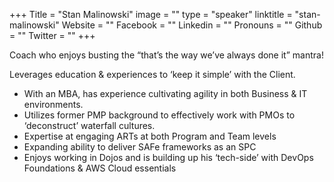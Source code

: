 +++
Title = "Stan Malinowski"
image = ""
type = "speaker"
linktitle = "stan-malinowski"
Website = ""
Facebook = ""
Linkedin = ""
Pronouns = ""
Github = ""
Twitter = ""
+++

Coach who enjoys busting the “that’s the way we’ve always done it” mantra!

Leverages education & experiences to ‘keep it simple’ with the Client.

- With an MBA, has experience cultivating agility in both Business & IT environments.
- Utilizes former PMP background to effectively work with PMOs to ‘deconstruct’ waterfall cultures.
- Expertise at engaging ARTs at both Program and Team levels
- Expanding ability to deliver SAFe frameworks as an SPC
- Enjoys working in Dojos and is building up his ‘tech-side’ with DevOps Foundations & AWS Cloud essentials
